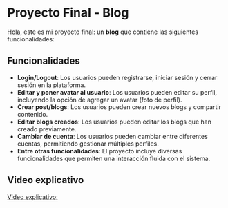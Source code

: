 # Proyecto Final - Blog

Hola, este es mi proyecto final: un **blog** que contiene las siguientes funcionalidades:

## Funcionalidades

- **Login/Logout**: Los usuarios pueden registrarse, iniciar sesión y cerrar sesión en la plataforma.
- **Editar y poner avatar al usuario**: Los usuarios pueden editar su perfil, incluyendo la opción de agregar un avatar (foto de perfil).
- **Crear post/blogs**: Los usuarios pueden crear nuevos blogs y compartir contenido.
- **Editar blogs creados**: Los usuarios pueden editar los blogs que han creado previamente.
- **Cambiar de cuenta**: Los usuarios pueden cambiar entre diferentes cuentas, permitiendo gestionar múltiples perfiles.
- **Entre otras funcionalidades**: El proyecto incluye diversas funcionalidades que permiten una interacción fluida con el sistema.

## Video explicativo

[Video explicativo:](URL_DEL_VIDEO_AQUI)
